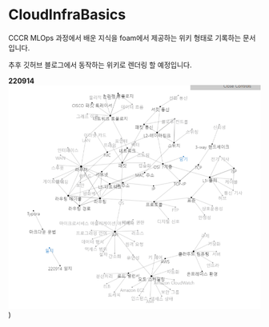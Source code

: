 # CloudInfraBasics

CCCR MLOps 과정에서 배운 지식을 foam에서 제공하는 위키 형태로 기록하는 문서입니다. 

추후 깃허브 블로그에서 동작하는 위키로 렌더링 할 예정입니다. 


**220914**
![220914](attachments/2022-09-14-18-14-38.png))

